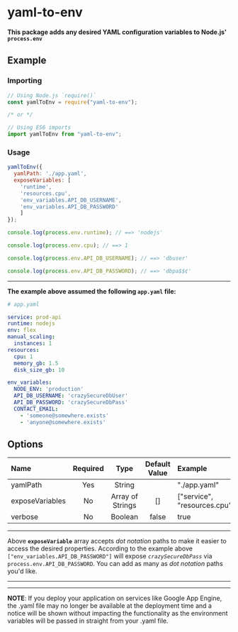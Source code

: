 # yaml-to-env

**This package adds any desired YAML configuration variables to Node.js' `process.env`**

## Example

### Importing 
```javascript
// Using Node.js `require()`
const yamlToEnv = require("yaml-to-env");

/* or */

// Using ES6 imports
import yamlToEnv from "yaml-to-env";
```

### Usage
```javascript
yamlToEnv({
  yamlPath: './app.yaml',
  exposeVariables: [
    'runtime',
    'resources.cpu',
    'env_variables.API_DB_USERNAME',
    'env_variables.API_DB_PASSWORD'
    ]
});

console.log(process.env.runtime); // ==> 'nodejs'

console.log(process.env.cpu); // ==> 1

console.log(process.env.API_DB_USERNAME); // ==> 'dbuser'

console.log(process.env.API_DB_PASSWORD); // ==> 'dbpa$$¢'
```

---



**The example above assumed the following `app.yaml` file:**

```yaml
# app.yaml

service: prod-api
runtime: nodejs
env: flex
manual_scaling:
  instances: 1
resources:
  cpu: 1
  memory_gb: 1.5
  disk_size_gb: 10

env_variables:
  NODE_ENV: 'production'
  API_DB_USERNAME: 'crazySecureDbUser'
  API_DB_PASSWORD: 'crazySecureDbPass'
  CONTACT_EMAIL: 
    - 'someone@somewhere.exists'
    - 'anyone@somewhere.exists'
```

## Options

| Name   | Required |  Type | Default Value | Example |
| :---   |   :---:  | :---: |    :---:      | :---    |
| yamlPath | Yes | String | | "./app.yaml" |
| exposeVariables | No | Array of Strings | [] | ["service", "resources.cpu"] |
| verbose | No | Boolean | false | true | 


---

Above **`exposeVariable`** array accepts *dot notation* paths to make it easier to access the desired properties. According to the example above `["env_variables.API_DB_PASSWORD"]` will expose *`crazySecureDbPass`* via `process.env.API_DB_PASSWORD`. You can add as many as *dot notation* paths you'd like.

---
---

**NOTE**: If you deploy your application on services like Google App Engine, the .yaml file may no longer be available at the deployment time and a notice will be shown without impacting the functionality as the environment variables will be passed in straight from your .yaml file.